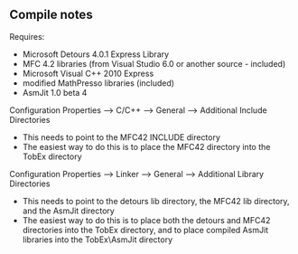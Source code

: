 ## Compile notes

Requires:
- Microsoft Detours 4.0.1 Express Library
- MFC 4.2 libraries (from Visual Studio 6.0 or another source - included)
- Microsoft Visual C++ 2010 Express
- modified MathPresso libraries (included)
- AsmJit 1.0 beta 4

Configuration Properties --> C/C++ --> General --> Additional Include Directories
- This needs to point to the MFC42 INCLUDE directory
- The easiest way to do this is to place the MFC42 directory into the TobEx directory

Configuration Properties --> Linker --> General --> Additional Library Directories
- This needs to point to the detours lib directory, the MFC42 lib directory, and the AsmJit directory
- The easiest way to do this is to place both the detours and MFC42 directories into the TobEx directory, and to place compiled AsmJit libraries into the TobEx\AsmJit directory
